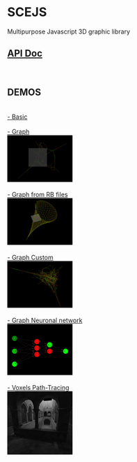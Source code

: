 SCEJS
============

Multipurpose Javascript 3D graphic library<br />
<h2><a href="https://rawgit.com/stormcolor/SCEJS/master/APIdoc/APIdoc/SCE.html">API Doc</a></h2>
<br />

<h2>DEMOS</h2>
<br />
		<a href="http://stormcolour.appspot.com/js/libs/SCEJS/demos/basic/index.html">- Basic</a><br />
<br />
		<a href="http://stormcolour.appspot.com/js/libs/SCEJS/demos/graph/index.html">- Graph</a><br />
		<a href="http://stormcolour.appspot.com/js/libs/SCEJS/demos/graph/index.html"><img src="demos/graph/capture.jpg" style="width:150px"/></a> <br />
<br />
		<a href="http://stormcolour.appspot.com/js/libs/SCEJS/demos/graph-rb-files/index.html">- Graph from RB files</a><br />
		<a href="http://stormcolour.appspot.com/js/libs/SCEJS/demos/graph-rb-files/index.html"><img src="demos/graph-rb-files/capture.jpg" style="width:150px"/></a> <br />
<br />
		<a href="http://stormcolour.appspot.com/js/libs/SCEJS/demos/graph-custom-layout/index.html">- Graph Custom</a><br />
		<a href="http://stormcolour.appspot.com/js/libs/SCEJS/demos/graph-custom-layout/index.html"><img src="demos/graph-custom-layout/capture.jpg" style="width:150px"/></a> <br />
<br />
        <a href="http://stormcolour.appspot.com/js/libs/SCEJS/demos/graph-neuronal-network/index.html">- Graph Neuronal network</a><br />
        <a href="http://stormcolour.appspot.com/js/libs/SCEJS/demos/graph-neuronal-network/index.html"><img src="demos/graph-neuronal-network/capture.jpg" style="width:150px"/></a> <br />
<br />
		<a href="http://stormcolour.appspot.com/js/libs/SCEJS/demos/voxels-path-tracing/index.html">- Voxels Path-Tracing</a><br />
		<a href="http://stormcolour.appspot.com/js/libs/SCEJS/demos/voxels-path-tracing/index.html"><img src="demos/voxels-path-tracing/capture.jpg" style="width:150px"/></a> <br />


<br />
<br />
